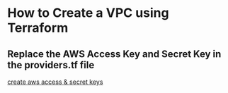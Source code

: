 # How to Create a VPC using Terraform

## Replace the AWS Access Key and Secret Key in the providers.tf file

[create aws access & secret keys](https://aws.amazon.com/premiumsupport/knowledge-center/create-access-key/)
